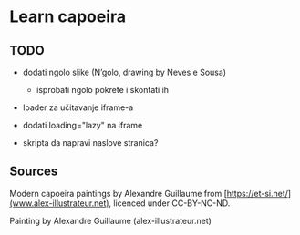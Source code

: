 # Learn capoeira

## TODO
- dodati ngolo slike (N’golo, drawing by Neves e Sousa)
  - isprobati ngolo pokrete i skontati ih

- loader za učitavanje iframe-a
- dodati loading="lazy" na iframe
- skripta da napravi naslove stranica?

## Sources

Modern capoeira paintings by Alexandre Guillaume from [https://et-si.net/](www.alex-illustrateur.net), licenced under CC-BY-NC-ND.

Painting by Alexandre Guillaume (alex-illustrateur.net)